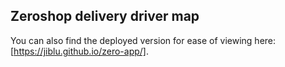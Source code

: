 ## Zeroshop delivery driver map

You can also find the deployed version for ease of viewing here: [https://jiblu.github.io/zero-app/].
